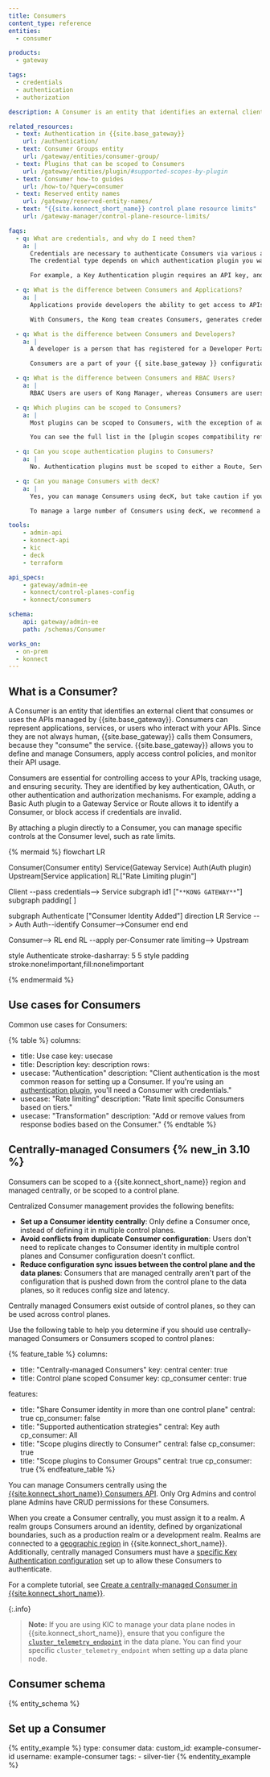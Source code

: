 ```yaml
---
title: Consumers
content_type: reference
entities:
  - consumer

products:
  - gateway

tags:
  - credentials
  - authentication
  - authorization

description: A Consumer is an entity that identifies an external client that consumes or uses the APIs managed by {{site.base_gateway}}.

related_resources:
  - text: Authentication in {{site.base_gateway}}
    url: /authentication/
  - text: Consumer Groups entity
    url: /gateway/entities/consumer-group/
  - text: Plugins that can be scoped to Consumers
    url: /gateway/entities/plugin/#supported-scopes-by-plugin
  - text: Consumer how-to guides
    url: /how-to/?query=consumer
  - text: Reserved entity names
    url: /gateway/reserved-entity-names/
  - text: "{{site.konnect_short_name}} control plane resource limits"
    url: /gateway-manager/control-plane-resource-limits/

faqs:
  - q: What are credentials, and why do I need them?
    a: |
      Credentials are necessary to authenticate Consumers via various authentication mechanisms.
      The credential type depends on which authentication plugin you want to use.

      For example, a Key Authentication plugin requires an API key, and a Basic Authentication plugin requires a username and password pair.

  - q: What is the difference between Consumers and Applications?
    a: |
      Applications provide developers the ability to get access to APIs managed by {{site.base_gateway}} or {{site.konnect_short_name}} with no interaction from the Kong admin team to generate the required credentials. Applications are managed using the Developer Portal.

      With Consumers, the Kong team creates Consumers, generates credentials, and shares them with the developers that need access to the APIs.

  - q: What is the difference between Consumers and Developers?
    a: |
      A developer is a person that has registered for a Developer Portal. They can create applications and manage credentials themselves.

      Consumers are a part of your {{ site.base_gateway }} configuration and are managed by your administrators.

  - q: What is the difference between Consumers and RBAC Users?
    a: |
      RBAC Users are users of Kong Manager, whereas Consumers are users of the services proxied by the Gateway itself.

  - q: Which plugins can be scoped to Consumers?
    a: |
      Most plugins can be scoped to Consumers, with the exception of authentication plugins and plugins that control routing.

      You can see the full list in the [plugin scopes compatibility reference](/gateway/entities/plugin/#supported-scopes-by-plugin).

  - q: Can you scope authentication plugins to Consumers?
    a: |
      No. Authentication plugins must be scoped to either a Route, Service, or globally.

  - q: Can you manage Consumers with decK?
    a: |
      Yes, you can manage Consumers using decK, but take caution if you have a large number of Consumers as the sync time will be high.

      To manage a large number of Consumers using decK, we recommend a federated configuration management approach where Consumers are placed in to Consumer Groups and managed separately from the rest of your configuration.

tools:
    - admin-api
    - konnect-api
    - kic
    - deck
    - terraform

api_specs:
    - gateway/admin-ee
    - konnect/control-planes-config
    - konnect/consumers

schema:
    api: gateway/admin-ee
    path: /schemas/Consumer

works_on:
  - on-prem
  - konnect
---
```


## What is a Consumer?

A Consumer is an entity that identifies an external client that consumes or uses the APIs managed by {{site.base_gateway}}.
Consumers can represent applications, services, or users who interact with your APIs.
Since they are not always human, {{site.base_gateway}} calls them Consumers, because they "consume" the service.
{{site.base_gateway}} allows you to define and manage Consumers, apply access control policies, and monitor their API usage.

Consumers are essential for controlling access to your APIs, tracking usage, and ensuring security.
They are identified by key authentication, OAuth, or other authentication and authorization mechanisms.
For example, adding a Basic Auth plugin to a Gateway Service or Route allows it to identify a Consumer, or block access if credentials are invalid.

By attaching a plugin directly to a Consumer, you can manage specific controls at the Consumer level, such as rate limits.

<!--vale off -->

{% mermaid %}
flowchart LR

Consumer(Consumer 
entity)
Service(Gateway 
Service)
Auth(Auth
plugin)
Upstream[Service 
application]
RL["Rate Limiting 
plugin"]

Client --pass
credentials--> Service
subgraph id1 ["`**KONG GATEWAY**`"]
    subgraph padding[ ]

subgraph Authenticate ["Consumer Identity Added"]
    direction LR
    Service --> Auth
    Auth--identify 
    Consumer-->Consumer
    end
end

Consumer--> RL
end
RL --apply 
per-Consumer
rate limiting--> Upstream

style Authenticate stroke-dasharray: 5 5
style padding stroke:none!important,fill:none!important

{% endmermaid %}

<!--vale on -->

## Use cases for Consumers

Common use cases for Consumers:

<!--vale off-->
{% table %}
columns:
  - title: Use case
    key: usecase
  - title: Description
    key: description
rows:
  - usecase: "Authentication"
    description: "Client authentication is the most common reason for setting up a Consumer. If you're using an [authentication plugin](/plugins/?category=authentication), you'll need a Consumer with credentials."
  - usecase: "Rate limiting"
    description: "Rate limit specific Consumers based on tiers."
  - usecase: "Transformation"
    description: "Add or remove values from response bodies based on the Consumer."
{% endtable %}
<!--vale on-->

## Centrally-managed Consumers {% new_in 3.10 %}

Consumers can be scoped to a {{site.konnect_short_name}} region and managed centrally, or be scoped to a control plane.

Centralized Consumer management provides the following benefits:
* **Set up a Consumer identity centrally**: Only define a Consumer once, instead of defining it in multiple control planes.
* **Avoid conflicts from duplicate Consumer configuration**: Users don't need to replicate changes to Consumer identity in multiple control planes and Consumer configuration doesn't conflict.
* **Reduce configuration sync issues between the control plane and the data planes**: Consumers that are managed centrally aren't part of the configuration that is pushed down from the control plane to the data planes, so it reduces config size and latency. 

Centrally managed Consumers exist outside of control planes, so they can be used across control planes.

Use the following table to help you determine if you should use centrally-managed Consumers or Consumers scoped to control planes:

<!--vale off-->
{% feature_table %} 
columns:
  - title: "Centrally-managed Consumers"
    key: central
    center: true
  - title: Control plane scoped Consumer
    key: cp_consumer
    center: true

features:
  - title: "Share Consumer identity in more than one control plane"
    central: true
    cp_consumer: false
  - title: "Supported authentication strategies"
    central: Key auth
    cp_consumer: All
  - title: "Scope plugins directly to Consumer"
    central: false
    cp_consumer: true
  - title: "Scope plugins to Consumer Groups"
    central: true
    cp_consumer: true
{% endfeature_table %}
<!--vale on-->

You can manage Consumers centrally using the [{{site.konnect_short_name}} Consumers API](/api/konnect/consumers/v1/). 
Only Org Admins and control plane Admins have CRUD permissions for these Consumers. 

When you create a Consumer centrally, you must assign it to a realm. A realm groups Consumers around an identity, defined by organizational boundaries, such as a production realm or a development realm. 
Realms are connected to a [geographic region](/konnect-platform/geos/) in {{site.konnect_short_name}}. Additionally, centrally managed Consumers must have a [specific Key Authentication configuration](/plugins/key-auth/examples/identity-realms/) set up to allow these Consumers to authenticate.

For a complete tutorial, see [Create a centrally-managed Consumer in {{site.konnect_short_name}}](/how-to/create-centrally-managed-consumer/).

{:.info}
> **Note:** If you are using KIC to manage your data plane nodes in {{site.konnect_short_name}}, ensure that you configure the [`cluster_telemetry_endpoint`](/gateway/configuration/#cluster-telemetry-endpoint) in the data plane. You can find your specific `cluster_telemetry_endpoint` when setting up a data plane node.

## Consumer schema

{% entity_schema %}

## Set up a Consumer

{% entity_example %}
type: consumer
data:
  custom_id: example-consumer-id
  username: example-consumer
  tags:
    - silver-tier
{% endentity_example %}
